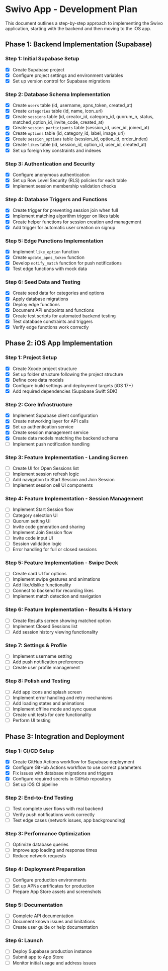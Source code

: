 # Swivo App - Development Plan

This document outlines a step-by-step approach to implementing the Swivo application, starting with the backend and then moving to the iOS app.

## Phase 1: Backend Implementation (Supabase)

### Step 1: Initial Supabase Setup
- [x] Create Supabase project
- [x] Configure project settings and environment variables
- [x] Set up version control for Supabase migrations

### Step 2: Database Schema Implementation
- [x] Create `users` table (id, username, apns_token, created_at)
- [x] Create `categories` table (id, name, icon_url)
- [x] Create `sessions` table (id, creator_id, category_id, quorum_n, status, matched_option_id, invite_code, created_at)
- [x] Create `session_participants` table (session_id, user_id, joined_at)
- [x] Create `options` table (id, category_id, label, image_url)
- [x] Create `session_options` table (session_id, option_id, order_index)
- [x] Create `likes` table (id, session_id, option_id, user_id, created_at)
- [x] Set up foreign key constraints and indexes

### Step 3: Authentication and Security
- [x] Configure anonymous authentication
- [x] Set up Row Level Security (RLS) policies for each table
- [x] Implement session membership validation checks

### Step 4: Database Triggers and Functions
- [x] Create trigger for preventing session join when full
- [x] Implement matching algorithm trigger on likes table
- [x] Create helper functions for session creation and management
- [x] Add trigger for automatic user creation on signup

### Step 5: Edge Functions Implementation
- [x] Implement `like_option` function
- [x] Create `update_apns_token` function
- [x] Develop `notify_match` function for push notifications
- [x] Test edge functions with mock data

### Step 6: Seed Data and Testing
- [x] Create seed data for categories and options
- [x] Apply database migrations 
- [x] Deploy edge functions
- [x] Document API endpoints and functions
- [x] Create test scripts for automated backend testing
- [x] Test database constraints and triggers
- [x] Verify edge functions work correctly

## Phase 2: iOS App Implementation

### Step 1: Project Setup
- [x] Create Xcode project structure
- [x] Set up folder structure following the project structure
- [x] Define core data models
- [x] Configure build settings and deployment targets (iOS 17+)
- [x] Add required dependencies (Supabase Swift SDK)

### Step 2: Core Infrastructure
- [x] Implement Supabase client configuration
- [x] Create networking layer for API calls
- [x] Set up authentication service
- [x] Create session management service
- [x] Create data models matching the backend schema
- [ ] Implement push notification handling

### Step 3: Feature Implementation - Landing Screen
- [ ] Create UI for Open Sessions list
- [ ] Implement session refresh logic
- [ ] Add navigation to Start Session and Join Session
- [ ] Implement session cell UI components

### Step 4: Feature Implementation - Session Management
- [ ] Implement Start Session flow
- [ ] Category selection UI
- [ ] Quorum setting UI
- [ ] Invite code generation and sharing
- [ ] Implement Join Session flow
- [ ] Invite code input UI
- [ ] Session validation logic
- [ ] Error handling for full or closed sessions

### Step 5: Feature Implementation - Swipe Deck
- [ ] Create card UI for options
- [ ] Implement swipe gestures and animations
- [ ] Add like/dislike functionality
- [ ] Connect to backend for recording likes
- [ ] Implement match detection and navigation

### Step 6: Feature Implementation - Results & History
- [ ] Create Results screen showing matched option
- [ ] Implement Closed Sessions list
- [ ] Add session history viewing functionality

### Step 7: Settings & Profile
- [ ] Implement username setting
- [ ] Add push notification preferences
- [ ] Create user profile management

### Step 8: Polish and Testing
- [ ] Add app icons and splash screen
- [ ] Implement error handling and retry mechanisms
- [ ] Add loading states and animations
- [ ] Implement offline mode and sync queue
- [ ] Create unit tests for core functionality
- [ ] Perform UI testing

## Phase 3: Integration and Deployment

### Step 1: CI/CD Setup
- [x] Create GitHub Actions workflow for Supabase deployment
- [x] Configure GitHub Actions workflow to use correct parameters
- [x] Fix issues with database migrations and triggers
- [x] Configure required secrets in GitHub repository
- [ ] Set up iOS CI pipeline

### Step 2: End-to-End Testing
- [ ] Test complete user flows with real backend
- [ ] Verify push notifications work correctly
- [ ] Test edge cases (network issues, app backgrounding)

### Step 3: Performance Optimization
- [ ] Optimize database queries
- [ ] Improve app loading and response times
- [ ] Reduce network requests

### Step 4: Deployment Preparation
- [ ] Configure production environments
- [ ] Set up APNs certificates for production
- [ ] Prepare App Store assets and screenshots

### Step 5: Documentation
- [ ] Complete API documentation
- [ ] Document known issues and limitations
- [ ] Create user guide or help documentation

### Step 6: Launch
- [ ] Deploy Supabase production instance
- [ ] Submit app to App Store
- [ ] Monitor initial usage and address issues
